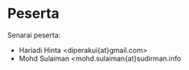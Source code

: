 
Peserta
=======

Senarai peserta:

 * Hariadi Hinta <diperakui{at}gmail.com>
 * Mohd Sulaiman <mohd.sulaiman{at}sudirman.info
